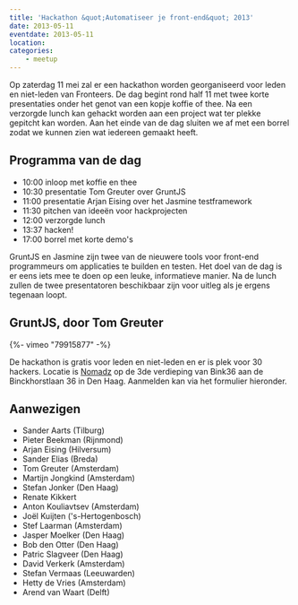 ```yaml
---
title: 'Hackathon &quot;Automatiseer je front-end&quot; 2013'
date: 2013-05-11
eventdate: 2013-05-11
location:
categories:
    - meetup
---
```


Op zaterdag 11 mei zal er een hackathon worden georganiseerd voor leden en niet-leden van Fronteers. De dag begint rond half 11 met twee korte presentaties onder het genot van een kopje koffie of thee. Na een verzorgde lunch kan gehackt worden aan een project wat ter plekke gepitcht kan worden. Aan het einde van de dag sluiten we af met een borrel zodat we kunnen zien wat iedereen gemaakt heeft.

## Programma van de dag

-   10:00 inloop met koffie en thee
-   10:30 presentatie Tom Greuter over GruntJS
-   11:00 presentatie Arjan Eising over het Jasmine testframework
-   11:30 pitchen van ideeën voor hackprojecten
-   12:00 verzorgde lunch
-   13:37 hacken!
-   17:00 borrel met korte demo's

GruntJS en Jasmine zijn twee van de nieuwere tools voor front-end programmeurs om applicaties te builden en testen. Het doel van de dag is er eens iets mee te doen op een leuke, informatieve manier. Na de lunch zullen de twee presentatoren beschikbaar zijn voor uitleg als je ergens tegenaan loopt.

## GruntJS, door Tom Greuter

<div>
    {%- vimeo "79915877" -%}
</div>

De hackathon is gratis voor leden en niet-leden en er is plek voor 30 hackers. Locatie is [Nomadz](http://nomadz.nl) op de 3de verdieping van Bink36 aan de Binckhorstlaan 36 in Den Haag. Aanmelden kan via het formulier hieronder.

## Aanwezigen

-   Sander Aarts (Tilburg)
-   Pieter Beekman (Rijnmond)
-   Arjan Eising (Hilversum)
-   Sander Elias (Breda)
-   Tom Greuter (Amsterdam)
-   Martijn Jongkind (Amsterdam)
-   Stefan Jonker (Den Haag)
-   Renate Kikkert
-   Anton Kouliavtsev (Amsterdam)
-   Joël Kuijten ('s-Hertogenbosch)
-   Stef Laarman (Amsterdam)
-   Jasper Moelker (Den Haag)
-   Bob den Otter (Den Haag)
-   Patric Slagveer (Den Haag)
-   David Verkerk (Amsterdam)
-   Stefan Vermaas (Leeuwarden)
-   Hetty de Vries (Amsterdam)
-   Arend van Waart (Delft)
